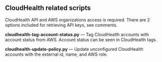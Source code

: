 ## CloudHealth related scripts

CloudHealth API and AWS organizations access is required.  There are 2 options included for retrieving API keys, see comments.

**cloudhealth-tag-account-status.py** — Tag CloudHealth accounts with account status from AWS.  Account status can be seen in CloudHealth tags.

**cloudhealth-update-policy.py** — Update unconfigured CloudHealth accounts with the external id, name, and AWS role.

